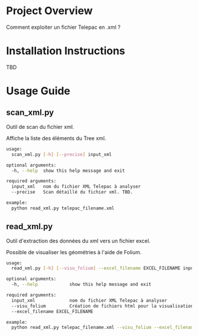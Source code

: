 # Project Overview
Comment exploiter un fichier Telepac en .xml ?

# Installation Instructions
TBD

# Usage Guide



## scan_xml.py
Outil de scan du fichier xml.

Affiche la liste des éléments du Tree xml.
```bash
usage:
  scan_xml.py [-h] [--precise] input_xml

optional arguments:
  -h, --help  show this help message and exit

required arguments:
  input_xml   nom du fichier XML Telepac à analyser
  --precise   Scan détaillé du fichier xml. TBD.

example:
  python read_xml.py telepac_filename.xml
```




## read_xml.py
Outil d'extraction des données du xml vers un fichier excel.

Possible de visualiser les géométries à l'aide de Folium.
```bash
usage:
  read_xml.py [-h] [--visu_folium] --excel_filename EXCEL_FILENAME input_xml

optional arguments:
  -h, --help            show this help message and exit

required arguments:
  input_xml             nom du fichier XML Telepac à analyser
  --visu_folium         Création de fichiers html pour la visualisation des géométries contenus dans le xml.
  --excel_filename EXCEL_FILENAME

example:
  python read_xml.py telepac_filename.xml --visu_folium --excel_filename="output_excel.xlsx"
```
